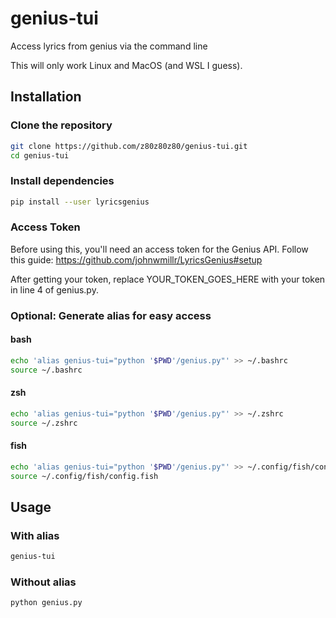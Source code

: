 # genius-tui
Access lyrics from genius via the command line

This will only work Linux and MacOS (and WSL I guess).

## Installation
### Clone the repository
```bash
git clone https://github.com/z80z80z80/genius-tui.git
cd genius-tui
```

### Install dependencies
```bash
pip install --user lyricsgenius
```

### Access Token
Before using this, you'll need an access token for the Genius API. Follow this guide: https://github.com/johnwmillr/LyricsGenius#setup

After getting your token, replace YOUR\_TOKEN\_GOES\_HERE with your token in line 4 of genius.py.

### Optional: Generate alias for easy access
#### bash
```bash
echo 'alias genius-tui="python '$PWD'/genius.py"' >> ~/.bashrc
source ~/.bashrc
```
#### zsh
```bash
echo 'alias genius-tui="python '$PWD'/genius.py"' >> ~/.zshrc
source ~/.zshrc
```
#### fish
```bash
echo 'alias genius-tui="python '$PWD'/genius.py"' >> ~/.config/fish/config.fish
source ~/.config/fish/config.fish
```

## Usage
### With alias
```bash
genius-tui
```
### Without alias
```bash
python genius.py
```

